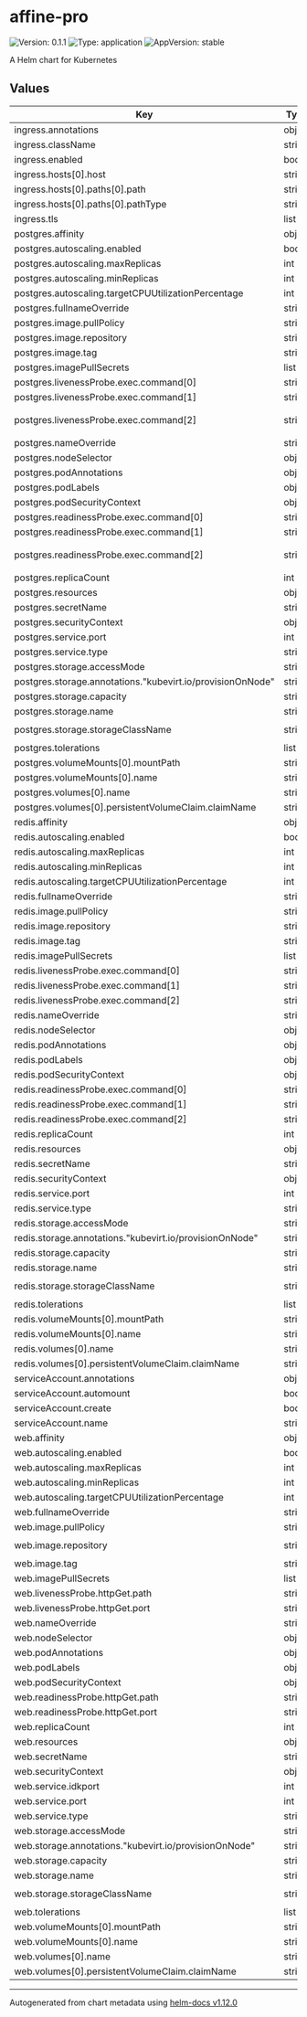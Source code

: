 # affine-pro

![Version: 0.1.1](https://img.shields.io/badge/Version-0.1.1-informational?style=flat-square) ![Type: application](https://img.shields.io/badge/Type-application-informational?style=flat-square) ![AppVersion: stable](https://img.shields.io/badge/AppVersion-stable-informational?style=flat-square)

A Helm chart for Kubernetes

## Values

| Key | Type | Default | Description |
|-----|------|---------|-------------|
| ingress.annotations | object | `{}` |  |
| ingress.className | string | `""` |  |
| ingress.enabled | bool | `false` |  |
| ingress.hosts[0].host | string | `"chart-example.local"` |  |
| ingress.hosts[0].paths[0].path | string | `"/"` |  |
| ingress.hosts[0].paths[0].pathType | string | `"ImplementationSpecific"` |  |
| ingress.tls | list | `[]` |  |
| postgres.affinity | object | `{}` |  |
| postgres.autoscaling.enabled | bool | `false` |  |
| postgres.autoscaling.maxReplicas | int | `100` |  |
| postgres.autoscaling.minReplicas | int | `1` |  |
| postgres.autoscaling.targetCPUUtilizationPercentage | int | `80` |  |
| postgres.fullnameOverride | string | `""` |  |
| postgres.image.pullPolicy | string | `"IfNotPresent"` |  |
| postgres.image.repository | string | `"postgres"` |  |
| postgres.image.tag | string | `"16"` |  |
| postgres.imagePullSecrets | list | `[]` |  |
| postgres.livenessProbe.exec.command[0] | string | `"/bin/sh"` |  |
| postgres.livenessProbe.exec.command[1] | string | `"-c"` |  |
| postgres.livenessProbe.exec.command[2] | string | `"exec pg_isready -U \"affine\" -h 127.0.0.1 -p 5432"` |  |
| postgres.nameOverride | string | `""` |  |
| postgres.nodeSelector | object | `{}` |  |
| postgres.podAnnotations | object | `{}` |  |
| postgres.podLabels | object | `{}` |  |
| postgres.podSecurityContext | object | `{}` |  |
| postgres.readinessProbe.exec.command[0] | string | `"/bin/sh"` |  |
| postgres.readinessProbe.exec.command[1] | string | `"-c"` |  |
| postgres.readinessProbe.exec.command[2] | string | `"exec pg_isready -U \"affine\" -h 127.0.0.1 -p 5432"` |  |
| postgres.replicaCount | int | `1` |  |
| postgres.resources | object | `{}` |  |
| postgres.secretName | string | `"postgres-env"` |  |
| postgres.securityContext | object | `{}` |  |
| postgres.service.port | int | `5432` |  |
| postgres.service.type | string | `"ClusterIP"` |  |
| postgres.storage.accessMode | string | `"ReadWriteOnce"` |  |
| postgres.storage.annotations."kubevirt.io/provisionOnNode" | string | `"prod-svc-270224"` |  |
| postgres.storage.capacity | string | `"5Gi"` |  |
| postgres.storage.name | string | `"postgres-claim"` |  |
| postgres.storage.storageClassName | string | `"kubevirt-hostpath-provisioner"` |  |
| postgres.tolerations | list | `[]` |  |
| postgres.volumeMounts[0].mountPath | string | `"/var/lib/postgresql/data"` |  |
| postgres.volumeMounts[0].name | string | `"postgres-data"` |  |
| postgres.volumes[0].name | string | `"postgres-data"` |  |
| postgres.volumes[0].persistentVolumeClaim.claimName | string | `"postgres-claim"` |  |
| redis.affinity | object | `{}` |  |
| redis.autoscaling.enabled | bool | `false` |  |
| redis.autoscaling.maxReplicas | int | `100` |  |
| redis.autoscaling.minReplicas | int | `1` |  |
| redis.autoscaling.targetCPUUtilizationPercentage | int | `80` |  |
| redis.fullnameOverride | string | `""` |  |
| redis.image.pullPolicy | string | `"IfNotPresent"` |  |
| redis.image.repository | string | `"redis"` |  |
| redis.image.tag | string | `"7"` |  |
| redis.imagePullSecrets | list | `[]` |  |
| redis.livenessProbe.exec.command[0] | string | `"/bin/sh"` |  |
| redis.livenessProbe.exec.command[1] | string | `"-c"` |  |
| redis.livenessProbe.exec.command[2] | string | `"redis-cli üing"` |  |
| redis.nameOverride | string | `""` |  |
| redis.nodeSelector | object | `{}` |  |
| redis.podAnnotations | object | `{}` |  |
| redis.podLabels | object | `{}` |  |
| redis.podSecurityContext | object | `{}` |  |
| redis.readinessProbe.exec.command[0] | string | `"/bin/sh"` |  |
| redis.readinessProbe.exec.command[1] | string | `"-c"` |  |
| redis.readinessProbe.exec.command[2] | string | `"redis-cli üing"` |  |
| redis.replicaCount | int | `1` |  |
| redis.resources | object | `{}` |  |
| redis.secretName | string | `"redis-env"` |  |
| redis.securityContext | object | `{}` |  |
| redis.service.port | int | `6379` |  |
| redis.service.type | string | `"ClusterIP"` |  |
| redis.storage.accessMode | string | `"ReadWriteOnce"` |  |
| redis.storage.annotations."kubevirt.io/provisionOnNode" | string | `"prod-svc-270224"` |  |
| redis.storage.capacity | string | `"5Gi"` |  |
| redis.storage.name | string | `"redis-claim"` |  |
| redis.storage.storageClassName | string | `"kubevirt-hostpath-provisioner"` |  |
| redis.tolerations | list | `[]` |  |
| redis.volumeMounts[0].mountPath | string | `"/data"` |  |
| redis.volumeMounts[0].name | string | `"redis-data"` |  |
| redis.volumes[0].name | string | `"redis-data"` |  |
| redis.volumes[0].persistentVolumeClaim.claimName | string | `"redis-claim"` |  |
| serviceAccount.annotations | object | `{}` |  |
| serviceAccount.automount | bool | `true` |  |
| serviceAccount.create | bool | `true` |  |
| serviceAccount.name | string | `""` |  |
| web.affinity | object | `{}` |  |
| web.autoscaling.enabled | bool | `false` |  |
| web.autoscaling.maxReplicas | int | `100` |  |
| web.autoscaling.minReplicas | int | `1` |  |
| web.autoscaling.targetCPUUtilizationPercentage | int | `80` |  |
| web.fullnameOverride | string | `""` |  |
| web.image.pullPolicy | string | `"IfNotPresent"` |  |
| web.image.repository | string | `"ghcr.io/toeverything/affine-graphql"` |  |
| web.image.tag | string | `"stable"` |  |
| web.imagePullSecrets | list | `[]` |  |
| web.livenessProbe.httpGet.path | string | `"/"` |  |
| web.livenessProbe.httpGet.port | string | `"http"` |  |
| web.nameOverride | string | `""` |  |
| web.nodeSelector | object | `{}` |  |
| web.podAnnotations | object | `{}` |  |
| web.podLabels | object | `{}` |  |
| web.podSecurityContext | object | `{}` |  |
| web.readinessProbe.httpGet.path | string | `"/"` |  |
| web.readinessProbe.httpGet.port | string | `"http"` |  |
| web.replicaCount | int | `1` |  |
| web.resources | object | `{}` |  |
| web.secretName | string | `"web-env"` |  |
| web.securityContext | object | `{}` |  |
| web.service.idkport | int | `5555` |  |
| web.service.port | int | `3010` |  |
| web.service.type | string | `"ClusterIP"` |  |
| web.storage.accessMode | string | `"ReadWriteOnce"` |  |
| web.storage.annotations."kubevirt.io/provisionOnNode" | string | `"prod-svc-270224"` |  |
| web.storage.capacity | string | `"5Gi"` |  |
| web.storage.name | string | `"web-claim"` |  |
| web.storage.storageClassName | string | `"kubevirt-hostpath-provisioner"` |  |
| web.tolerations | list | `[]` |  |
| web.volumeMounts[0].mountPath | string | `"/root/.affine"` |  |
| web.volumeMounts[0].name | string | `"web-data"` |  |
| web.volumes[0].name | string | `"web-data"` |  |
| web.volumes[0].persistentVolumeClaim.claimName | string | `"web-claim"` |  |

----------------------------------------------
Autogenerated from chart metadata using [helm-docs v1.12.0](https://github.com/norwoodj/helm-docs/releases/v1.12.0)
